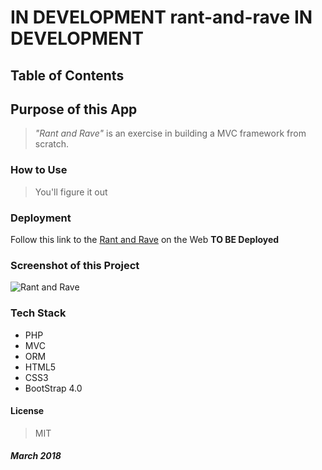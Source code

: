 # **IN DEVELOPMENT** rant-and-rave **IN DEVELOPMENT** 

## Table of Contents

## Purpose of this App

>*"Rant and Rave"* is an exercise in building a MVC framework from scratch.

### How to Use

>You'll figure it out

### Deployment

Follow this link to the [Rant and Rave](https://rant-and-rave.herokuapp.com/) on the Web **TO BE Deployed**

### Screenshot of this Project

![Rant and Rave](https://raw.github.com/captnwalker/rant-and-rave/master/assets/img/screenshot1.gif "Rant and Rave")

### Tech Stack

* PHP
* MVC
* ORM
* HTML5
* CSS3
* BootStrap 4.0

#### License

>MIT

##### *March 2018*